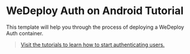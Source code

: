 # WeDeploy Auth on Android Tutorial

This template will help you through the process of deploying a WeDeploy Auth container.

> [Visit the tutorials to learn how to start authenticating users.](https://wedeploy.com/tutorials/auth-android/)
